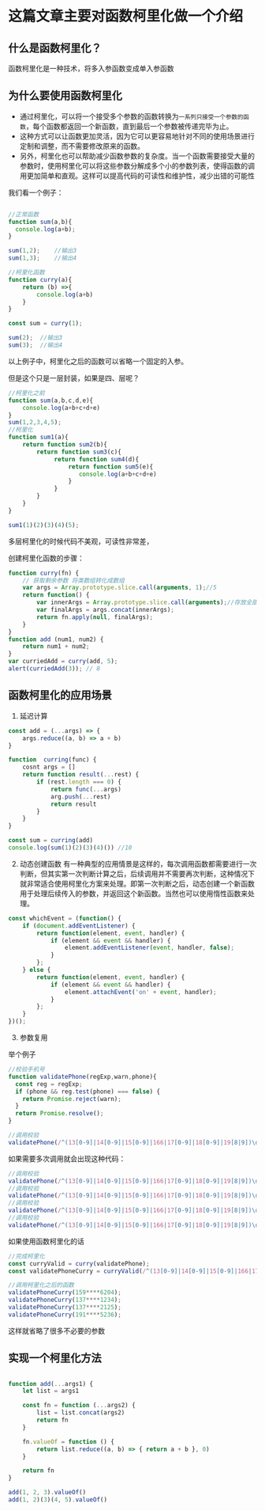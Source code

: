 # 这篇文章主要对函数柯里化做一个介绍

## 什么是函数柯里化？

函数柯里化是一种技术，将多入参函数变成单入参函数

## 为什么要使用函数柯里化


- 通过柯里化，可以将一个接受多个参数的函数转换为`一系列只接受一个参数的函数`，每个函数都返回一个新函数，直到最后一个参数被传递完毕为止。
- 这种方式可以让函数更加灵活，因为它可以更容易地针对不同的使用场景进行定制和调整，而不需要修改原来的函数。
- 另外，柯里化也可以帮助减少函数参数的复杂度。当一个函数需要接受大量的参数时，使用柯里化可以将这些参数分解成多个小的参数列表，使得函数的调用更加简单和直观。这样可以提高代码的可读性和维护性，减少出错的可能性

我们看一个例子：
```js

//正常函数
function sum(a,b){
  console.log(a+b); 
}

sum(1,2);    //输出3
sum(1,3);    //输出4

//柯里化函数
function curry(a){
    return (b) =>{
        console.log(a+b)
    } 
}

const sum = curry(1);

sum(2);  //输出3
sum(3);  //输出4

```
以上例子中，柯里化之后的函数可以省略一个固定的入参。

但是这个只是一层封装，如果是四、层呢？

```js
//柯里化之前
function sum(a,b,c,d,e){
    console.log(a+b+c+d+e)
}
sum(1,2,3,4,5);
//柯里化
function sum1(a){
    return function sum2(b){
        return function sum3(c){
             return function sum4(d){
                 return function sum5(e){
                    console.log(a+b+c+d+e)
                 }
             }
        }
    }
}

sum1(1)(2)(3)(4)(5);
```

多层柯里化的时候代码不美观，可读性非常差，

创建柯里化函数的步骤：
```js
function curry(fn) {
    // 获取剩余参数 将类数组转化成数组
    var args = Array.prototype.slice.call(arguments, 1);//5
    return function() {
        var innerArgs = Array.prototype.slice.call(arguments);//存放全部传进来的参数//3
        var finalArgs = args.concat(innerArgs);
        return fn.apply(null, finalArgs);
    }
}
function add (num1, num2) {
    return num1 + num2;
}
var curriedAdd = curry(add, 5);
alert(curriedAdd(3)); // 8
```

## 函数柯里化的应用场景

1. 延迟计算
```js
const add = (...args) => {
    args.reduce((a, b) => a + b)
}

function  curring(func) {
    cosnt args = []
    return function result(...rest) { 
        if (rest.length === 0) {
            return func(...args)
            arg.push(...rest)
            return result
        }
    }
}

const sum = curring(add)
console.log(sum(1)(2)(3)(4)()) //10 
```

2. 动态创建函数
有一种典型的应用情景是这样的，每次调用函数都需要进行一次判断，但其实第一次判断计算之后，后续调用并不需要再次判断，这种情况下就非常适合使用柯里化方案来处理。即第一次判断之后，动态创建一个新函数用于处理后续传入的参数，并返回这个新函数。当然也可以使用惰性函数来处理。

```js
const whichEvent = (function() {
    if (document.addEventListener) {
        return function(element, event, handler) {
            if (element && event && handler) {
                element.addEventListener(event, handler, false);
            }
        };
    } else {
        return function(element, event, handler) {
            if (element && event && handler) {
                element.attachEvent('on' + event, handler);
            }
        };
    }
})();
```

3. 参数复用

举个例子
```js
//校验手机号
function validatePhone(regExp,warn,phone){
  const reg = regExp;
  if (phone && reg.test(phone) === false) {
    return Promise.reject(warn);
  }
  return Promise.resolve();
}

//调用校验
validatePhone(/^(13[0-9]|14[0-9]|15[0-9]|166|17[0-9]|18[0-9]|19[8|9])\d{8}$/,"手机号格式不符",187****3311)
```

如果需要多次调用就会出现这种代码：
```js
//调用校验
validatePhone(/^(13[0-9]|14[0-9]|15[0-9]|166|17[0-9]|18[0-9]|19[8|9])\d{8}$/,"手机号格式不符",137****1234)
//调用校验
validatePhone(/^(13[0-9]|14[0-9]|15[0-9]|166|17[0-9]|18[0-9]|19[8|9])\d{8}$/,"手机号格式不符",159****6204)
//调用校验
validatePhone(/^(13[0-9]|14[0-9]|15[0-9]|166|17[0-9]|18[0-9]|19[8|9])\d{8}$/,"手机号格式不符",137****2125)
//调用校验
validatePhone(/^(13[0-9]|14[0-9]|15[0-9]|166|17[0-9]|18[0-9]|19[8|9])\d{8}$/,"手机号格式不符",191****5236)
```

如果使用函数柯里化的话
```js
//完成柯里化
const curryValid = curry(validatePhone);
const validatePhoneCurry = curryValid(/^(13[0-9]|14[0-9]|15[0-9]|166|17[0-9]|18[0-9]|19[8|9])\d{8}$/,"手机号格式不符");

//调用柯里化之后的函数
validatePhoneCurry(159****6204);
validatePhoneCurry(137****1234);
validatePhoneCurry(137****2125);
validatePhoneCurry(191****5236);
```
这样就省略了很多不必要的参数

## 实现一个柯里化方法

```js

function add(...args1) {
    let list = args1

    const fn = function (...args2) {
        list = list.concat(args2)
        return fn
    }

    fn.valueOf = function () {
        return list.reduce((a, b) => { return a + b }, 0)
    }

    return fn
}

add(1, 2, 3).valueOf()
add(1, 2)(3)(4, 5).valueOf()
```